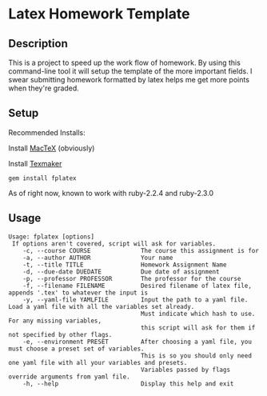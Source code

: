 # Latex Homework Template

## Description
This is a project to speed up the work flow of homework.
By using this command-line tool it will setup the template of the more important fields.
I swear submitting homework formatted by latex helps me get more points when they're graded.

## Setup
Recommended Installs:

Install [MacTeX](https://www.latex-project.org/get/) (obviously)

Install [Texmaker](http://www.xm1math.net/texmaker/)

`gem install fplatex`

As of right now, known to work with ruby-2.2.4 and ruby-2.3.0

## Usage
```
Usage: fplatex [options]
 If options aren't covered, script will ask for variables.
    -c, --course COURSE              The course this assignment is for
    -a, --author AUTHOR              Your name
    -t, --title TITLE                Homework Assignment Name
    -d, --due-date DUEDATE           Due date of assignment
    -p, --professor PROFESSOR        The professor for the course
    -f, --filename FILENAME          Desired filename of latex file, appends '.tex' to whatever the input is
    -y, --yaml-file YAMLFILE         Input the path to a yaml file. Load a yaml file with all the variables set already.
                                     Must indicate which hash to use. For any missing variables,
                                     this script will ask for them if not specified by other flags.
    -e, --environment PRESET         After choosing a yaml file, you must choose a preset set of variables.
                                     This is so you should only need one yaml file with all your variables and presets.
                                     Variables passed by flags override arguments from yaml file.
    -h, --help                       Display this help and exit
```
